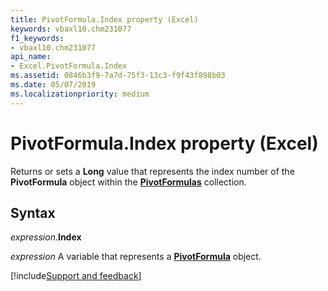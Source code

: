 ```yaml
---
title: PivotFormula.Index property (Excel)
keywords: vbaxl10.chm231077
f1_keywords:
- vbaxl10.chm231077
api_name:
- Excel.PivotFormula.Index
ms.assetid: 0846b3f9-7a7d-75f3-13c3-f9f43f898b03
ms.date: 05/07/2019
ms.localizationpriority: medium
---
```



# PivotFormula.Index property (Excel)

Returns or sets a **Long** value that represents the index number of the **PivotFormula** object within the **[PivotFormulas](Excel.PivotFormulas.md)** collection.


## Syntax

_expression_.**Index**

_expression_ A variable that represents a **[PivotFormula](Excel.PivotFormula.md)** object.



[!include[Support and feedback](~/includes/feedback-boilerplate.md)]
